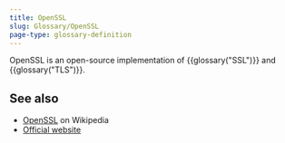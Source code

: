 ```yaml
---
title: OpenSSL
slug: Glossary/OpenSSL
page-type: glossary-definition
---
```


OpenSSL is an open-source implementation of {{glossary("SSL")}} and {{glossary("TLS")}}.

## See also

- [OpenSSL](https://en.wikipedia.org/wiki/OpenSSL) on Wikipedia
- [Official website](https://www.openssl.org/)
